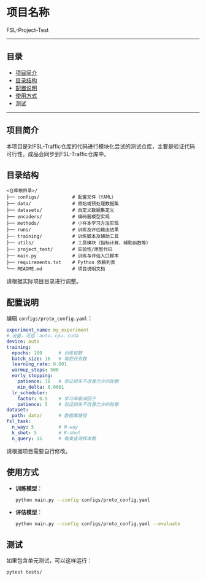 # 项目名称

FSL-Project-Test

---

## 目录

- [项目简介](#项目简介)
- [目录结构](#目录结构)
- [配置说明](#配置说明)
- [使用方式](#使用方式)
- [测试](#测试)

---

## 项目简介

本项目是对FSL-Traffic仓库的代码进行模块化尝试的测试仓库，主要是验证代码可行性，成品会同步到FSL-Traffic仓库中。



## 目录结构

```plaintext
<仓库根目录>/
├── configs/            # 配置文件（YAML）
├── data/               # 原始或预处理数据集
├── datasets/           # 自定义数据集定义
├── encoders/           # 编码器模型实现
├── methods/            # 小样本学习方法实现
├── runs/               # 训练及评估输出结果
├── training/           # 训练脚本及辅助工具
├── utils/              # 工具模块（指标计算、辅助函数等）
├── project_test/       # 实验性/原型代码
├── main.py             # 训练与评估入口脚本
├── requirements.txt    # Python 依赖列表
└── README.md           # 项目说明文档
```

请根据实际项目目录进行调整。


## 配置说明

编辑 `configs/proto_config.yaml`：

```yaml
experiment_name: my_experiment
# 设备，可选：auto、cpu、cuda
device: auto
training:
  epochs: 100      # 训练轮数
  batch_size: 16   # 每批任务数
  learning_rate: 0.001
  warmup_steps: 500
  early_stopping:
    patience: 10   # 验证损失不改善允许的轮数
    min_delta: 0.0001
  lr_scheduler:
    factor: 0.5    # 学习率衰减因子
    patience: 5    # 验证损失不改善允许的轮数
dataset:
  path: data/      # 数据集路径
fsl_task:
  n_way: 5         # N-way
  k_shot: 5        # K-shot
  n_query: 15      # 每类查询样本数
```

请根据项目需要自行修改。

## 使用方式

- **训练模型**：
  ```bash
  python main.py --config configs/proto_config.yaml
  ```

- **评估模型**：
  ```bash
  python main.py --config configs/proto_config.yaml --evaluate
  ```

## 测试

如果包含单元测试，可以这样运行：
```bash
pytest tests/
```
